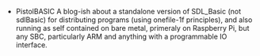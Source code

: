 * PistolBASIC
A blog-ish about a standalone version of SDL_Basic (not sdlBasic) for distributing programs (using onefile-1f principles), and also running as self contained on bare metal, primeraly on Raspberry Pi, but any SBC, particularly ARM and anything with a programmable IO interface.